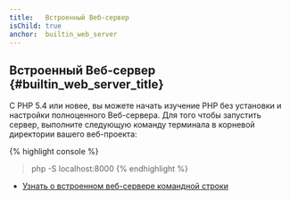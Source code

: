 ```yaml
---
title:   Встроенный Веб-сервер
isChild: true
anchor:  builtin_web_server
---
```


## Встроенный Веб-сервер {#builtin_web_server_title}

С PHP 5.4 или новее, вы можете начать изучение PHP без установки и настройки полноценного Веб-сервера.
Для того чтобы запустить сервер, выполните следующую команду терминала в корневой директории вашего веб-проекта:

{% highlight console %}
> php -S localhost:8000
{% endhighlight %}

* [Узнать о встроенном веб-сервере командной строки][cli-server]

[cli-server]: http://php.net/features.commandline.webserver
